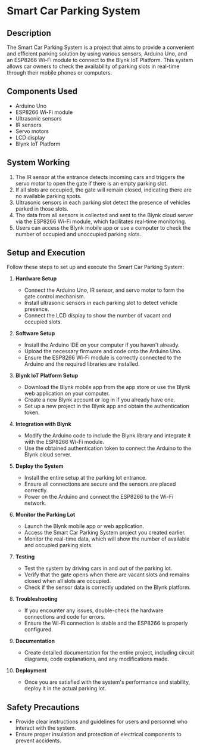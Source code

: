 # Smart Car Parking System

## Description
The Smart Car Parking System is a project that aims to provide a convenient and efficient parking solution by using various sensors, Arduino Uno, and an ESP8266 Wi-Fi module to connect to the Blynk IoT Platform. This system allows car owners to check the availability of parking slots in real-time through their mobile phones or computers.

## Components Used
- Arduino Uno
- ESP8266 Wi-Fi module
- Ultrasonic sensors
- IR sensors
- Servo motors
- LCD display
- Blynk IoT Platform

## System Working
1. The IR sensor at the entrance detects incoming cars and triggers the servo motor to open the gate if there is an empty parking slot.
2. If all slots are occupied, the gate will remain closed, indicating there are no available parking spots.
3. Ultrasonic sensors in each parking slot detect the presence of vehicles parked in those slots.
4. The data from all sensors is collected and sent to the Blynk cloud server via the ESP8266 Wi-Fi module, which facilitates real-time monitoring.
5. Users can access the Blynk mobile app or use a computer to check the number of occupied and unoccupied parking slots.

## Setup and Execution
Follow these steps to set up and execute the Smart Car Parking System:

1. **Hardware Setup**
   - Connect the Arduino Uno, IR sensor, and servo motor to form the gate control mechanism.
   - Install ultrasonic sensors in each parking slot to detect vehicle presence.
   - Connect the LCD display to show the number of vacant and occupied slots.

2. **Software Setup**
   - Install the Arduino IDE on your computer if you haven't already.
   - Upload the necessary firmware and code onto the Arduino Uno.
   - Ensure the ESP8266 Wi-Fi module is correctly connected to the Arduino and the required libraries are installed.

3. **Blynk IoT Platform Setup**
   - Download the Blynk mobile app from the app store or use the Blynk web application on your computer.
   - Create a new Blynk account or log in if you already have one.
   - Set up a new project in the Blynk app and obtain the authentication token.

4. **Integration with Blynk**
   - Modify the Arduino code to include the Blynk library and integrate it with the ESP8266 Wi-Fi module.
   - Use the obtained authentication token to connect the Arduino to the Blynk cloud server.

5. **Deploy the System**
   - Install the entire setup at the parking lot entrance.
   - Ensure all connections are secure and the sensors are placed correctly.
   - Power on the Arduino and connect the ESP8266 to the Wi-Fi network.

6. **Monitor the Parking Lot**
   - Launch the Blynk mobile app or web application.
   - Access the Smart Car Parking System project you created earlier.
   - Monitor the real-time data, which will show the number of available and occupied parking slots.

7. **Testing**
   - Test the system by driving cars in and out of the parking lot.
   - Verify that the gate opens when there are vacant slots and remains closed when all slots are occupied.
   - Check if the sensor data is correctly updated on the Blynk platform.

8. **Troubleshooting**
   - If you encounter any issues, double-check the hardware connections and code for errors.
   - Ensure the Wi-Fi connection is stable and the ESP8266 is properly configured.

9. **Documentation**
   - Create detailed documentation for the entire project, including circuit diagrams, code explanations, and any modifications made.

10. **Deployment**
    - Once you are satisfied with the system's performance and stability, deploy it in the actual parking lot.

## Safety Precautions
- Provide clear instructions and guidelines for users and personnel who interact with the system.
- Ensure proper insulation and protection of electrical components to prevent accidents.

